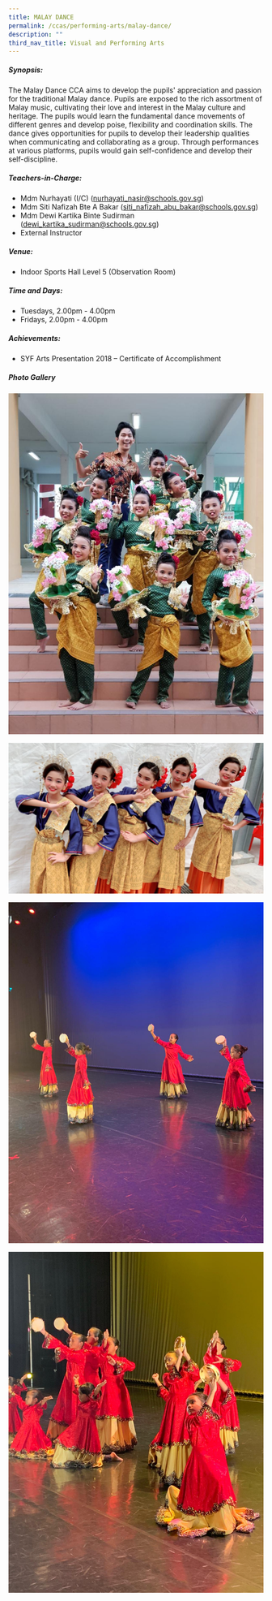 ```yaml
---
title: MALAY DANCE
permalink: /ccas/performing-arts/malay-dance/
description: ""
third_nav_title: Visual and Performing Arts
---
```


##### Synopsis:
The Malay Dance CCA aims to develop the pupils' appreciation and passion for the traditional Malay dance. Pupils are exposed to the rich assortment of Malay music, cultivating their love and interest in the Malay culture and heritage. The pupils would learn the fundamental dance movements of different genres and develop poise, flexibility and coordination skills. The dance gives opportunities for pupils to develop their leadership qualities when communicating and collaborating as a group. Through performances at various platforms, pupils would gain self-confidence and develop their self-discipline.

##### Teachers-in-Charge:
* Mdm Nurhayati (I/C) (nurhayati_nasir@schools.gov.sg)
* Mdm Siti Nafizah Bte A Bakar (siti_nafizah_abu_bakar@schools.gov.sg)
* Mdm Dewi Kartika Binte Sudirman (dewi_kartika_sudirman@schools.gov.sg)
* External Instructor

##### Venue:
* Indoor Sports Hall Level 5 (Observation Room)

##### Time and Days:
* Tuesdays, 2.00pm - 4.00pm
* Fridays, 2.00pm - 4.00pm

##### Achievements:
* SYF Arts Presentation 2018 – Certificate of Accomplishment

##### Photo Gallery
![](/images/CCAs/Malay%20Dance/Malay%20Dance_Photo%201_2018.jpeg)

![](/images/CCAs/Malay%20Dance/Malay%20Dance_Photo%202_2019.jpeg)

![](/images/CCAs/Malay%20Dance/Malay%20Dance_Photo%203_2020.jpeg)

![](/images/CCAs/Malay%20Dance/Malay%20Dance_Photo%204_2020.jpeg)